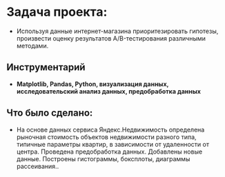 # Задача проекта:   
* Используя данные интернет-магазина приоритезировать гипотезы, произвести оценку результатов A/B-тестирования различными методами.

## Инструментарий
* **Matplotlib, Pandas, Python, визуализация данных, исследовательский анализ данных, предобработка данных**

## Что было сделано:
* На основе данных сервиса Яндекс.Недвижимость определена рыночная стоимость объектов недвижимости разного типа, типичные параметры квартир, в зависимости от удаленности от центра. Проведена предобработка данных. Добавлены новые данные. Построены гистограммы, боксплоты, диаграммы рассеивания.. 
